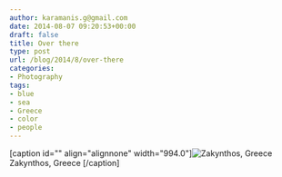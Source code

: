 ```yaml
---
author: karamanis.g@gmail.com
date: 2014-08-07 09:20:53+00:00
draft: false
title: Over there
type: post
url: /blog/2014/8/over-there
categories:
- Photography
tags:
- blue
- sea
- Greece
- color
- people
---
```


[caption id="" align="alignnone" width="994.0"]![ Zakynthos, Greece ](https://images.squarespace-cdn.com/content/v1/4f3f61bae4b063b909445965/1407402990085-CWF9RD94ABMCN8T3PSPH/ke17ZwdGBToddI8pDm48kO93TmJo5U0FDw0Ao9cFCcwUqsxRUqqbr1mOJYKfIPR7LoDQ9mXPOjoJoqy81S2I8PaoYXhp6HxIwZIk7-Mi3Tsic-L2IOPH3Dwrhl-Ne3Z245ILOs5PFfDFoHshBSA_6dgSUuVk4JxVMD8NpyV_veyhHAH51QaxKq4KdVMVBxpG/image-asset.jpeg?format=original)
 Zakynthos, Greece [/caption]
